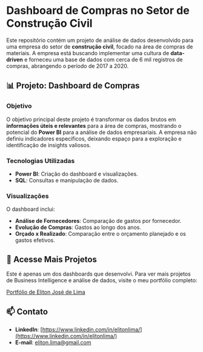 # Dashboard de Compras no Setor de Construção Civil

Este repositório contém um projeto de análise de dados desenvolvido para uma empresa do setor de **construção civil**, focado na área de compras de materiais. A empresa está buscando implementar uma cultura de **data-driven** e forneceu uma base de dados com cerca de 6 mil registros de compras, abrangendo o período de 2017 a 2020.

## 📊 Projeto: Dashboard de Compras

### Objetivo
O objetivo principal deste projeto é transformar os dados brutos em **informações úteis e relevantes** para a área de compras, mostrando o potencial do **Power BI** para a análise de dados empresariais. A empresa não definiu indicadores específicos, deixando espaço para a exploração e identificação de insights valiosos.

### Tecnologias Utilizadas
- **Power BI**: Criação do dashboard e visualizações.
- **SQL**: Consultas e manipulação de dados.

### Visualizações
O dashboard inclui:
- **Análise de Fornecedores**: Comparação de gastos por fornecedor.
- **Evolução de Compras**: Gastos ao longo dos anos.
- **Orçado x Realizado**: Comparação entre o orçamento planejado e os gastos efetivos.

## 🚀 Acesse Mais Projetos

Este é apenas um dos dashboards que desenvolvi. Para ver mais projetos de Business Intelligence e análise de dados, visite o meu portfólio completo:

[Portfólio de Eliton José de Lima](https://sites.google.com/view/portfolioelitonlima/in%C3%ADcio)

## 📫 Contato
- **LinkedIn**: [https://www.linkedin.com/in/elitonlima/](https://www.linkedin.com/in/elitonlima/)
- **E-mail**: eliton.lima@gmail.com
